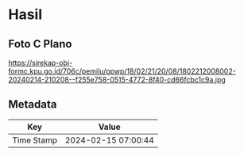 # Hasil

## Foto C Plano

https://sirekap-obj-formc.kpu.go.id/706c/pemilu/ppwp/18/02/21/20/08/1802212008002-20240214-210208--f255e758-0515-4772-8f40-cd66fcbc1c9a.jpg


## Metadata

| Key        | Value               |
| ---------- | ------------------- |
| Time Stamp | 2024-02-15 07:00:44 |



